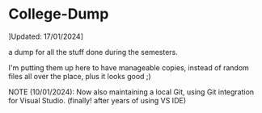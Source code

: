 # College-Dump
]Updated: 17/01/2024]

a dump for all the stuff done during the semesters. 

I'm putting them up here to have manageable copies, instead of random files all over the place, plus it looks good ;)

NOTE (10/01/2024): Now also maintaining a local Git, using Git integration for Visual Studio. (finally! after years of using VS IDE)
